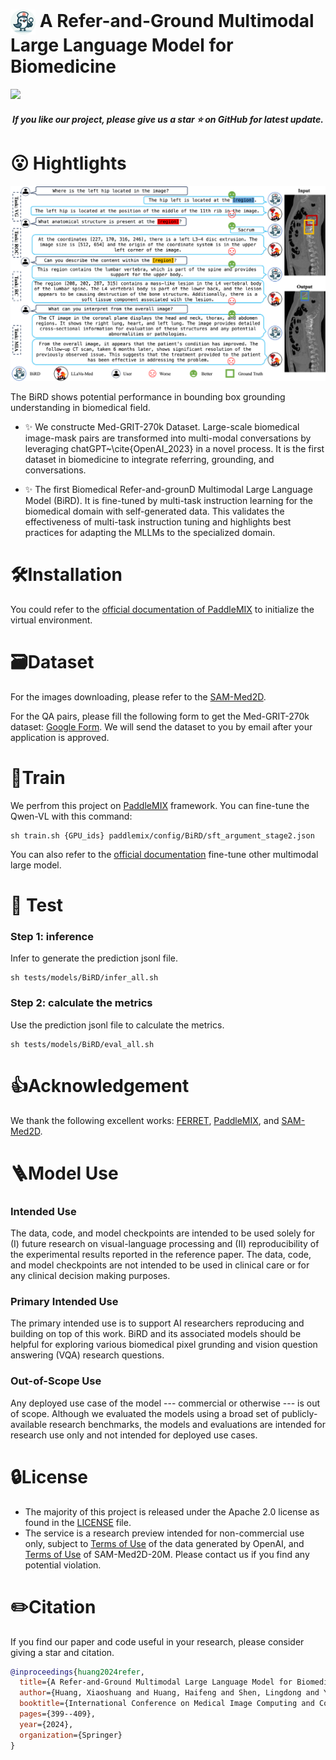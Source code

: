 
<!-- The official repository of the paper named 'A Refer-and-Ground Multimodal Large Language Model for Biomedicine' -->

# <img src="assets/logo.png" alt="Image" style="width: 40px; vertical-align: middle;"> A Refer-and-Ground Multimodal Large Language Model for Biomedicine 

<a src="https://img.shields.io/badge/cs.CV-2308.16184-b31b1b?logo=arxiv&logoColor=red" href="https://arxiv.org/abs/2406.18146"> <img src="https://img.shields.io/badge/cs.CV-2406.18146-b31b1b?logo=arxiv&logoColor=red">
</a> 

<h5 align="center"> If you like our project, please give us a star ⭐ on GitHub for latest update. 

<!-- <p align="center">
    <img src="assets/logo.png" width="150" style="margin-bottom: 0.2;"/>
<p>
<h2 align="center"> <a href="">A Refer-and-Ground Multimodal Large Language Model for Biomedicine</a></h2> -->





# 😮 Hightlights

<p align="center">
    <img src="assets/demo.png"  style="margin-bottom: 0.2;"/>
<p>

The BiRD shows potential performance in bounding box grounding understanding in biomedical field.


- ✨ We constructe Med-GRIT-270k Dataset. Large-scale biomedical image-mask pairs are transformed into multi-modal conversations by leveraging chatGPT~\cite{OpenAI_2023} in a novel process. It is the first dataset in biomedicine to integrate referring, grounding, and conversations. 


- ✨ The first Biomedical Refer-and-grounD Multimodal Large Language Model (BiRD). It is fine-tuned by multi-task instruction learning for the biomedical domain with self-generated data. This validates the effectiveness of multi-task instruction tuning and highlights best practices for adapting the MLLMs to the specialized domain.




# 🛠️Installation

You could refer to the [official documentation of PaddleMIX](https://github.com/PaddlePaddle/PaddleMIX "PaddleMIX") to initialize the virtual environment.

# 🗃️Dataset
For the images downloading, please refer to the [SAM-Med2D](https://github.com/OpenGVLab/SAM-Med2D).

For the QA pairs, please fill the following form to get the Med-GRIT-270k dataset: [Google Form](https://docs.google.com/forms/d/e/1FAIpQLSf3G6hsFjFEGj1yzrcFu1fHhcjviEUiMsy2W45_rbP57acQqQ/viewform?usp=sf_link "Google Form"). We will send the dataset to you by email after your application is approved.



# 📀Train

We perfrom this project on [PaddleMIX](https://github.com/PaddlePaddle/PaddleMIX "PaddleMIX") framework. You can fine-tune the Qwen-VL with this command:

```Shell
sh train.sh {GPU_ids} paddlemix/config/BiRD/sft_argument_stage2.json
```

You can also refer to the [official documentation](https://github.com/PaddlePaddle/PaddleMIX "PaddleMIX") fine-tune other multimodal large model.


# 🥭 Test

### Step 1: inference

Infer to generate the prediction jsonl file.
```Shell
sh tests/models/BiRD/infer_all.sh
```


### Step 2: calculate the metrics
Use the prediction jsonl file to calculate the metrics.
```Shell
sh tests/models/BiRD/eval_all.sh
```




# 👍Acknowledgement

We thank the following excellent works: [FERRET](https://arxiv.org/abs/2310.07704), [PaddleMIX](https://github.com/PaddlePaddle/PaddleMIX "PaddleMIX"), and [SAM-Med2D](https://github.com/OpenGVLab/SAM-Med2D).



# 🪜Model Use
### Intended Use
The data, code, and model checkpoints are intended to be used solely for (I) future research on visual-language processing and (II) reproducibility of the experimental results reported in the reference paper. The data, code, and model checkpoints are not intended to be used in clinical care or for any clinical decision making purposes.
### Primary Intended Use
The primary intended use is to support AI researchers reproducing and building on top of this work. BiRD and its associated models should be helpful for exploring various biomedical pixel grunding and vision question answering (VQA) research questions.
### Out-of-Scope Use
Any deployed use case of the model --- commercial or otherwise --- is out of scope. Although we evaluated the models using a broad set of publicly-available research benchmarks, the models and evaluations are intended for research use only and not intended for deployed use cases. 


# 🔒License
* The majority of this project is released under the Apache 2.0 license as found in the [LICENSE](https://github.com/ShawnHuang497/BiRD/blob/main/LICENSE) file.
* The service is a research preview intended for non-commercial use only, subject to [Terms of Use](https://openai.com/policies/terms-of-use) of the data generated by OpenAI, and [Terms of Use](https://openxlab.org.cn/datasets/GMAI/SA-Med2D-20M) of SAM-Med2D-20M. Please contact us if you find any potential violation.



# ✏️Citation
If you find our paper and code useful in your research, please consider giving a star and citation.

```BibTeX
@inproceedings{huang2024refer,
  title={A Refer-and-Ground Multimodal Large Language Model for Biomedicine},
  author={Huang, Xiaoshuang and Huang, Haifeng and Shen, Lingdong and Yang, Yehui and Shang, Fangxin and Liu, Junwei and Liu, Jia},
  booktitle={International Conference on Medical Image Computing and Computer-Assisted Intervention},
  pages={399--409},
  year={2024},
  organization={Springer}
}

```
